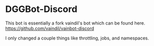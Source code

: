 # DGGBot-Discord
This bot is essentially a fork vaindil's bot which can be found here. https://github.com/vaindil/vainbot-discord

I only changed a couple things like throttling, jobs, and namespaces.

